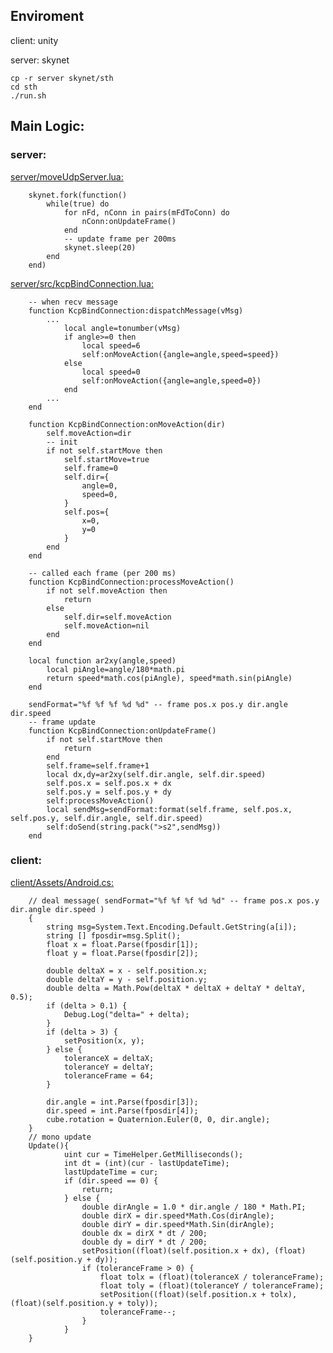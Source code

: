 ## Enviroment

client: unity

server: skynet

	cp -r server skynet/sth
	cd sth
	./run.sh


## Main Logic:

### server:

[server/moveUdpServer.lua:](server/moveUdpServer.lua)

		skynet.fork(function()
			while(true) do
				for nFd, nConn in pairs(mFdToConn) do
					nConn:onUpdateFrame()
				end
				-- update frame per 200ms
				skynet.sleep(20)
			end
		end)

[server/src/kcpBindConnection.lua:](server/src/kcpBindConnection.lua)

		-- when recv message
		function KcpBindConnection:dispatchMessage(vMsg)
			...
				local angle=tonumber(vMsg)
				if angle>=0 then
					local speed=6
					self:onMoveAction({angle=angle,speed=speed})
				else
					local speed=0
					self:onMoveAction({angle=angle,speed=0})
				end
			...
		end

		function KcpBindConnection:onMoveAction(dir)
			self.moveAction=dir
			-- init
			if not self.startMove then
				self.startMove=true
				self.frame=0
				self.dir={
					angle=0,
					speed=0,
				}
				self.pos={
					x=0,
					y=0
				}
			end
		end

		-- called each frame (per 200 ms)
		function KcpBindConnection:processMoveAction()
			if not self.moveAction then
				return
			else
				self.dir=self.moveAction
				self.moveAction=nil
			end
		end

		local function ar2xy(angle,speed)
			local piAngle=angle/180*math.pi
			return speed*math.cos(piAngle), speed*math.sin(piAngle)
		end

		sendFormat="%f %f %f %d %d" -- frame pos.x pos.y dir.angle dir.speed
		-- frame update
		function KcpBindConnection:onUpdateFrame()
			if not self.startMove then
				return
			end
			self.frame=self.frame+1
			local dx,dy=ar2xy(self.dir.angle, self.dir.speed)
			self.pos.x = self.pos.x + dx
			self.pos.y = self.pos.y + dy
			self:processMoveAction()
			local sendMsg=sendFormat:format(self.frame, self.pos.x, self.pos.y, self.dir.angle, self.dir.speed)
			self:doSend(string.pack(">s2",sendMsg))
		end


### client:

[client/Assets/Android.cs:](client/Assets/AndroidTouch.cs)

		// deal message( sendFormat="%f %f %f %d %d" -- frame pos.x pos.y dir.angle dir.speed )
		{
			string msg=System.Text.Encoding.Default.GetString(a[i]);
			string [] fposdir=msg.Split();
			float x = float.Parse(fposdir[1]);
			float y = float.Parse(fposdir[2]);

			double deltaX = x - self.position.x;
			double deltaY = y - self.position.y;
			double delta = Math.Pow(deltaX * deltaX + deltaY * deltaY, 0.5);
			if (delta > 0.1) {
				Debug.Log("delta=" + delta);
			}
			if (delta > 3) {
				setPosition(x, y);
			} else {
				toleranceX = deltaX;
				toleranceY = deltaY;
				toleranceFrame = 64;
			}

			dir.angle = int.Parse(fposdir[3]);
			dir.speed = int.Parse(fposdir[4]);
			cube.rotation = Quaternion.Euler(0, 0, dir.angle);
		}
		// mono update
		Update(){
				uint cur = TimeHelper.GetMilliseconds();
				int dt = (int)(cur - lastUpdateTime);
				lastUpdateTime = cur;
				if (dir.speed == 0) {
					return;
				} else {
					double dirAngle = 1.0 * dir.angle / 180 * Math.PI;
					double dirX = dir.speed*Math.Cos(dirAngle);
					double dirY = dir.speed*Math.Sin(dirAngle);
					double dx = dirX * dt / 200;
					double dy = dirY * dt / 200;
					setPosition((float)(self.position.x + dx), (float)(self.position.y + dy));
					if (toleranceFrame > 0) {
						float tolx = (float)(toleranceX / toleranceFrame);
						float toly = (float)(toleranceY / toleranceFrame);
						setPosition((float)(self.position.x + tolx), (float)(self.position.y + toly));
						toleranceFrame--;
					}
				}
		}
